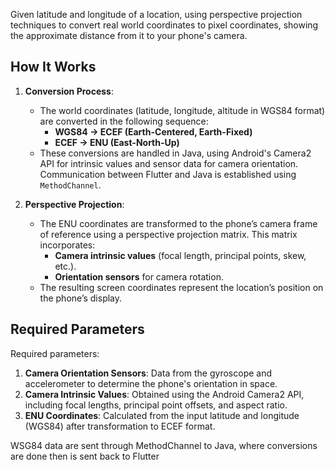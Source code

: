 Given latitude and longitude of a location, using perspective projection techniques to convert real world coordinates to pixel coordinates, showing the approximate distance from it to your phone's camera.

## How It Works

1. **Conversion Process**:
   - The world coordinates (latitude, longitude, altitude in WGS84 format) are converted in the following sequence:
     - **WGS84 -> ECEF (Earth-Centered, Earth-Fixed)** 
     - **ECEF -> ENU (East-North-Up)**
   - These conversions are handled in Java, using Android's Camera2 API for intrinsic values and sensor data for camera orientation. Communication between Flutter and Java is established using `MethodChannel`.

2. **Perspective Projection**:
   - The ENU coordinates are transformed to the phone’s camera frame of reference using a perspective projection matrix. This matrix incorporates:
     - **Camera intrinsic values** (focal length, principal points, skew, etc.).
     - **Orientation sensors** for camera rotation.
   - The resulting screen coordinates represent the location’s position on the phone’s display.

## Required Parameters

Required parameters:
1. **Camera Orientation Sensors**: Data from the gyroscope and accelerometer to determine the phone's orientation in space.
2. **Camera Intrinsic Values**: Obtained using the Android Camera2 API, including focal lengths, principal point offsets, and aspect ratio.
3. **ENU Coordinates**: Calculated from the input latitude and longitude (WGS84) after transformation to ECEF format.


WSG84 data are sent through MethodChannel to Java, where conversions are done then is sent back to Flutter
